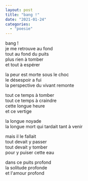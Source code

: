 ```yaml
---
layout: post
title: "bang !"
date: "2021-01-24"
categories: 
  - "poesie"
---
```


bang !  
je me retrouve au fond  
tout au fond du puits  
plus rien à tomber  
et tout à espérer

la peur est morte sous le choc  
le désespoir a fui  
la perspective du vivant remonte

tout ce temps à tomber  
tout ce temps à craindre  
cette longue heure  
et ce vertige

la longue noyade  
la longue mort qui tardait tant à venir

mais il le fallait  
tout devait y passer  
tout devait y tomber  
pour y puiser cette eau

dans ce puits profond  
la solitude profonde  
et l'amour profond
